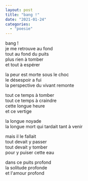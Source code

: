 ```yaml
---
layout: post
title: "bang !"
date: "2021-01-24"
categories: 
  - "poesie"
---
```


bang !  
je me retrouve au fond  
tout au fond du puits  
plus rien à tomber  
et tout à espérer

la peur est morte sous le choc  
le désespoir a fui  
la perspective du vivant remonte

tout ce temps à tomber  
tout ce temps à craindre  
cette longue heure  
et ce vertige

la longue noyade  
la longue mort qui tardait tant à venir

mais il le fallait  
tout devait y passer  
tout devait y tomber  
pour y puiser cette eau

dans ce puits profond  
la solitude profonde  
et l'amour profond
